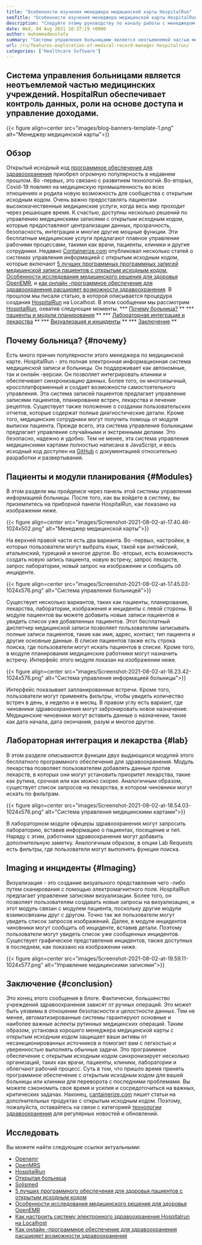 ```yaml
---
title: "Особенности изучения менеджера медицинской карты HospitalRun" 
seoTitle: "Особенности изучения менеджера медицинской карты HospitalRun" 
description: "Следуйте этому руководству по началу работы с менеджером медицинской карты Hospitalrun. Он открыт, многоязычный и автоматизирует многие из важных процессов." 
date: Wed, 04 Aug 2021 18:37:19 +0000
author: muhammadmustafa
summary: "Система управления больницами является неотъемлемой частью медицинских учреждений. HospitalRun обеспечивает контроль данных, роли на основе доступа и управление доходами." 
url: /ru/features-exploration-of-medical-record-manager-hospitalrun/
categories: ['Healthcare Software']
---
```


## Система управления больницами является неотъемлемой частью медицинских учреждений. HospitalRun обеспечивает контроль данных, роли на основе доступа и управление доходами.

{{< figure align=center src="images/blog-banners-template-1.png" alt="Менеджер медицинской карты">}}


## Обзор
Открытый исходный код [программное обеспечение для здравоохранения][1] приобрел огромную популярность в недавнем прошлом. Во -первых, это связано с развитием технологий. Во-вторых, Covid-19 повлиял на медицинскую промышленность во всех отношениях и родила новую возможность для сообщества с открытым исходным кодом. Очень важно предоставлять пациентам высококачественные медицинские услуги, когда весь мир проходит через решающее время. К счастью, доступны несколько решений по управлению медицинскими записями с открытым исходным кодом, которые предоставляют централизации данных, прозрачность, безопасность, интеграции и многие другие мощные функции. Эти бесплатные медицинские услуги предлагают плавное управление рабочими процессами, такими как врачи, пациенты, клиники и другие сотрудники. Недавно [Containerize.com][2] опубликовал несколько статей о системах управления информацией с открытым исходным кодом, которые включают [5 лучших программных программных записей медицинской записи пациентов с открытым исходным кодом][3], [Особенности исследования медицинского решения для здоровья OpenEMR][4], и [как онлайн -программное обеспечение для здравоохранения расширяет возможности здравоохранения][5].
В прошлом мы писали статью, в которой описывается процедура создания [HospitalRun][6] на Localhost. В этом сообщении мы рассмотрим [HospitalRun][6], охватив следующие моменты.
  *** [Почему больница?][7] **
  *** [пациенты и модули планирования][8] **
  *** [Лабораторная интеграция и лекарства][9] **
  *** [Визуализация и инциденты][10] **
  *** [Заключение][11] **

## Почему больница? {#почему}
Есть много причин популярности этого менеджера по медицинской карте. HospitalRun - это полная электронная информационная система медицинской записи и больницы. Он поддерживает как автономные, так и онлайн -версии. Он позволяет интегрировать клиники и обеспечивает синхронизацию данных. Более того, он многоязычный, кроссплатформенный и создает возможности самостоятельного управления. Эта система записей пациентов предлагает управление записями пациентов, планирование встреч, лекарства и лечение рецептов. Существует также положение о создании пользовательских отчетов, которые содержат полные диагностические детали. Кроме того, медицинские сотрудники могут получить помощь от модуля выписки пациента. Прежде всего, эта система управления больницами предлагает управление случайными и экстренными делами. Это безопасно, надежно и удобно. Тем не менее, эта система управления медицинскими картами полностью написана в JavaScript, и весь исходный код доступен на [GitHub][12] с документацией относительно разработки и развертывания.

## Пациенты и модули планирования {#Modules}
В этом разделе мы пройдемся через панель этой системы управления информацией больницы. После того, как вы войдете в систему, вы приземлитесь на приборной панели HospitalRun, как показано на изображении ниже.

{{< figure align=center src="images/Screenshot-2021-08-02-at-17.40.46-1024x502.png" alt="Менеджер медицинской карты">}}

На верхней правой части есть два варианта. Во -первых, настройки, в которых пользователи могут выбрать язык, такой как английский, итальянский, турецкий и многое другое. Во -вторых, есть возможность создать новую запись пациента, новую встречу, запрос лекарств, запрос лаборатории, новый запрос на изображение и сообщить об инциденте.

{{< figure align=center src="images/Screenshot-2021-08-02-at-17.45.03-1024x576.png" alt="Система управления больницей">}}

Существует несколько вариантов, таких как пациенты, планирование, лекарства, лаборатории, изображения и инциденты с левой стороны. В модуле пациентов вы можете добавить новые записи пациентов и увидеть список уже добавленных пациентов. Этот бесплатный диспетчер медицинской записи позволяет пользователям записывать полные записи пациентов, такие как имя, адрес, контакт, тип пациента и другие основные данные. В списке пациентов также есть строка поиска, где пользователи могут искать пациентов в списке. Кроме того, в модуле планирования медицинские работники могут назначить встречу. Интерфейс этого модуля показан на изображении ниже.

{{< figure align=center src="images/Screenshot-2021-08-02-at-18.23.42-1024x576.png" alt="Система управления информацией больницы">}}

Интерфейс показывает запланированные встречи. Кроме того, пользователи могут применять фильтры, чтобы увидеть количество встреч в день, в неделю и в месяц. В правом углу есть вариант, где чиновники здравоохранения могут забронировать новое назначение. Медицинские чиновники могут вставить данные о назначении, такие как дата начала, дата окончания, разум и многое другое.

## Лабораторная интеграция и лекарства {#lab}
В этом разделе описываются функции двух выдающихся модулей этого бесплатного программного обеспечения для здравоохранения. Модуль лекарства позволяет пользователям добавлять данные против лекарств, в которых они могут установить приоритет лекарства, такие как рутина, срочная или как можно скорее. Аналогичным образом, существует список запросов на лекарства, в котором чиновники могут искать по фильтрам.

{{< figure align=center src="images/Screenshot-2021-08-02-at-18.54.03-1024x576.png" alt="Система управления медицинскими картами">}}

В лабораторном модуле офицеры здравоохранения могут запросить лабораторию, вставив информацию о пациентах, посещение и тип. Наряду с этим, работники здравоохранения могут добавить дополнительную заметку. Аналогичным образом, в опции Lab Requests есть фильтры, где пользователи могут выполнять функции поиска.

## Imaging и инциденты {#Imaging}
Визуализация - это создание визуального представления чего -либо путем сканирования с помощью электромагнитного поля. HospitalRun предлагает управление записями визуализации. Более того, он позволяет пользователям создавать новые запросы на визуализацию, и этот модуль связан с модулем пациента, поскольку другие модули взаимосвязаны друг с другом. Точно так же пользователи могут увидеть список запросов изображений. Далее, в модуле инцидентов чиновники могут сообщить об инциденте, вставив детали. Поэтому пользователи могут увидеть список уже сообщенных инцидентов. Существует графическое представление инцидентов, также доступных в последнем, как показано на изображении ниже.

{{< figure align=center src="images/Screenshot-2021-08-02-at-19.59.11-1024x577.png" alt="Управление медицинскими записями">}}


## Заключение {#conclusion}
Это конец этого сообщения в блоге. Фактически, большинство учреждений здравоохранения зависят от ручных операций. Это может быть уязвимы в отношении безопасности и целостности данных. Тем не менее, автоматизированные системы гарантируют основные и наиболее важные аспекты рутинных медицинских операций. Таким образом, установка хорошего менеджера медицинской карты с открытым исходным кодом защищает ваши активы от несанкционированных источников и помогает вам с легкостью и уверенностью выполнять обычные задачи. Это программное обеспечение с открытым исходным кодом синхронизирует несколько организаций, таких как врачи, пациенты, клиники, лаборатории и облегчают рабочий процесс. Суть в том, что пришло время принять программное обеспечение с открытым исходным кодом для вашей больницы или клиники для переворота с последними проблемами. Вы можете сэкономить свое время и усилия и сосредоточиться на важных, критических задачах.
Наконец, [cantainerize.com][2] пишет статьи на дополнительных продуктах с открытым исходным кодом. Поэтому, пожалуйста, оставайтесь на связи с категорией [технологии здравоохранения][1] для регулярных новостей и обновлений.

## Исследовать
Вы можете найти следующие ссылки актуальными:
  * [Openemr][13]
  * [OpenMRS][14]
  * [HospitalRun][15]
  * [Открытая больница][16]
  * [Solismed][17]
  * [5 лучших программного обеспечения для здоровья пациентов с открытым исходным кодом][3]
  * [Особенности исследования медицинского решения для здоровья OpenEMR][4]
  * [Как настроить систему электронного здравоохранения Hospitalrun на Localhost][18]
  * [Как онлайн -программное обеспечение для здравоохранения расширяет возможности здравоохранения][5]

  
[1]: https://products.containerize.com/healthcare-technologies/
[2]: https://www.containerize.com/
[3]: https://blog.containerize.com/2021/03/05/top-5-open-source-patient-record-management-software/
[4]: https://blog.containerize.com/healthcare-software/open-source-medical-software-openemr-features/
[5]: https://blog.containerize.com/2021/02/12/how-online-healthcare-software-empowers-healthcare-industry/
[6]: https://products.containerize.com/healthcare-technologies/hospitalrun/
[7]: #why
[8]: #modules
[9]: #lab
[10]: #imaging
[11]: #Conclusion
[12]: https://github.com/HospitalRun/hospitalrun
[13]: https://products.containerize.com/health-care-technologies/openemr
[14]: https://products.containerize.com/health-care-technologies/openmrs
[15]: https://products.containerize.com/healthcare-technologies/hospitalrun
[16]: https://products.containerize.com/healthcare-technologies/open-hospital
[17]: https://products.containerize.com/healthcare-technologies/solismed
[18]: https://blog.containerize.com/healthcare-software/how-to-install-hospitalrun-hospital-management-system/
